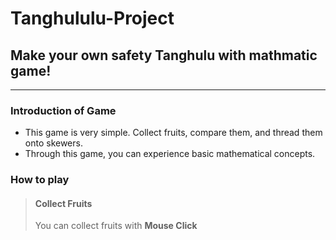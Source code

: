 Tanghululu-Project
==================

## Make your own safety Tanghulu with mathmatic game!



----------------------------------------------------------

### Introduction of Game
- This game is very simple. Collect fruits, compare them, and thread them onto skewers.
- Through this game, you can experience basic mathematical concepts.

### How to play
> #### Collect Fruits   
>    You can collect fruits with **Mouse Click**
